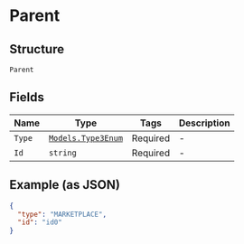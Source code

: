 
# Parent

## Structure

`Parent`

## Fields

| Name | Type | Tags | Description |
|  --- | --- | --- | --- |
| `Type` | [`Models.Type3Enum`](../../doc/models/type-3-enum.md) | Required | - |
| `Id` | `string` | Required | - |

## Example (as JSON)

```json
{
  "type": "MARKETPLACE",
  "id": "id0"
}
```

